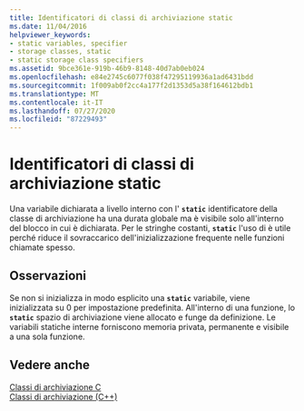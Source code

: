 ```yaml
---
title: Identificatori di classi di archiviazione static
ms.date: 11/04/2016
helpviewer_keywords:
- static variables, specifier
- storage classes, static
- static storage class specifiers
ms.assetid: 9bce361e-919b-46b9-8148-40d7ab0eb024
ms.openlocfilehash: e84e2745c6077f038f47295119936a1ad6431bdd
ms.sourcegitcommit: 1f009ab0f2cc4a177f2d1353d5a38f164612bdb1
ms.translationtype: MT
ms.contentlocale: it-IT
ms.lasthandoff: 07/27/2020
ms.locfileid: "87229493"
---
```

# <a name="static-storage-class-specifier"></a>Identificatori di classi di archiviazione static

Una variabile dichiarata a livello interno con l' **`static`** identificatore della classe di archiviazione ha una durata globale ma è visibile solo all'interno del blocco in cui è dichiarata. Per le stringhe costanti, **`static`** l'uso di è utile perché riduce il sovraccarico dell'inizializzazione frequente nelle funzioni chiamate spesso.

## <a name="remarks"></a>Osservazioni

Se non si inizializza in modo esplicito una **`static`** variabile, viene inizializzata su 0 per impostazione predefinita. All'interno di una funzione, lo **`static`** spazio di archiviazione viene allocato e funge da definizione. Le variabili statiche interne forniscono memoria privata, permanente e visibile a una sola funzione.

## <a name="see-also"></a>Vedere anche

[Classi di archiviazione C](c-storage-classes.md)<br/>
[Classi di archiviazione (C++)](../cpp/storage-classes-cpp.md)
